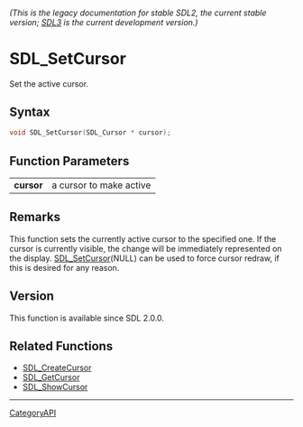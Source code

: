 ###### (This is the legacy documentation for stable SDL2, the current stable version; [SDL3](https://wiki.libsdl.org/SDL3/) is the current development version.)
# SDL_SetCursor

Set the active cursor.

## Syntax

```c
void SDL_SetCursor(SDL_Cursor * cursor);

```

## Function Parameters

|                |                         |
| -------------- | ----------------------- |
| **cursor**     | a cursor to make active |

## Remarks

This function sets the currently active cursor to the specified one. If the
cursor is currently visible, the change will be immediately represented on
the display. [SDL_SetCursor](SDL_SetCursor.md)(NULL) can be used to force
cursor redraw, if this is desired for any reason.

## Version

This function is available since SDL 2.0.0.

## Related Functions

* [SDL_CreateCursor](SDL_CreateCursor.md)
* [SDL_GetCursor](SDL_GetCursor.md)
* [SDL_ShowCursor](SDL_ShowCursor.md)

----
[CategoryAPI](CategoryAPI.md)
